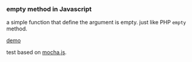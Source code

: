 ### empty method in Javascript

a simple function that define the argument is empty.
just like PHP `empty` method.

[demo](https://djyoko.github.io/empty/)

test based on [mocha.js](https://mochajs.org/).